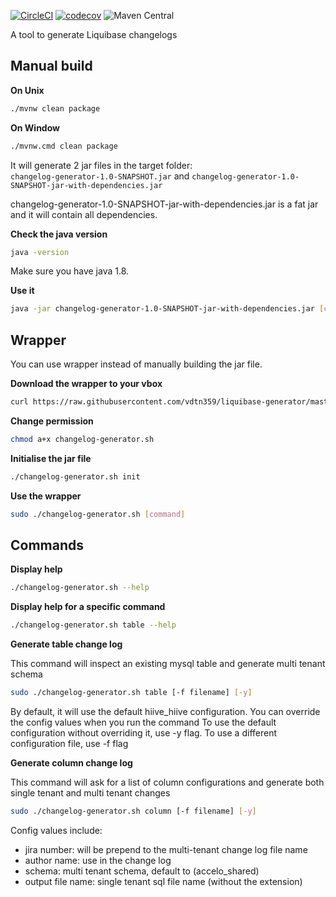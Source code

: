 [![CircleCI](https://circleci.com/gh/vdtn359/change-log-generator-gui.svg?style=svg)](https://circleci.com/gh/vdtn359/change-log-generator-gui)
[![codecov](https://codecov.io/gh/vdtn359/change-log-generator-gui/branch/master/graph/badge.svg)](https://codecov.io/gh/vdtn359/change-log-generator-gui)
![Maven Central](https://img.shields.io/maven-central/v/org.apache.maven/apache-maven.svg)


A tool to generate Liquibase changelogs

## Manual build

**On Unix**
```bash
./mvnw clean package
```
**On Window**
```bash
./mvnw.cmd clean package
```

It will generate 2 jar files in the target folder: <br/>
`changelog-generator-1.0-SNAPSHOT.jar` and `changelog-generator-1.0-SNAPSHOT-jar-with-dependencies.jar`

changelog-generator-1.0-SNAPSHOT-jar-with-dependencies.jar is a fat jar and it will contain all dependencies.

**Check the java version**

```bash
java -version
```
Make sure you have java 1.8. 

**Use it**

```bash
java -jar changelog-generator-1.0-SNAPSHOT-jar-with-dependencies.jar [command]
```

## Wrapper 
You can use wrapper instead of manually building the jar file.

**Download the wrapper to your vbox**

```bash
curl https://raw.githubusercontent.com/vdtn359/liquibase-generator/master/changelog-generator.sh -O
```

**Change permission**

```bash
chmod a+x changelog-generator.sh
```

**Initialise the jar file**

```bash
./changelog-generator.sh init
```

**Use the wrapper**

```bash
sudo ./changelog-generator.sh [command]
```

## Commands

**Display help**

```bash
./changelog-generator.sh --help
```

**Display help for a specific command**

```bash
./changelog-generator.sh table --help
```

**Generate table change log**

This command will inspect an existing mysql table and generate multi tenant schema

```bash
sudo ./changelog-generator.sh table [-f filename] [-y]
```

By default, it will use the default hiive_hiive configuration. You can override the config values when you run the command
To use the default configuration without overriding it, use -y flag. To use a different configuration file, use -f flag

**Generate column change log**

This command will ask for a list of column configurations and generate both single tenant and multi tenant changes

```bash
sudo ./changelog-generator.sh column [-f filename] [-y]
```

Config values include:
* jira number: will be prepend to the multi-tenant change log file name
* author name: use in the change log
* schema: multi tenant schema, default to (accelo_shared)
* output file name: single tenant sql file name (without the extension)

